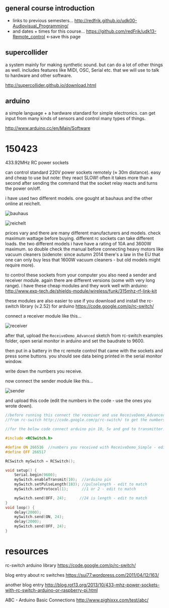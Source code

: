 general course introduction
--------------------

* links to previous semesters... <http://redfrik.github.io/udk00-Audiovisual_Programming/>
* and dates + times for this course... <https://github.com/redFrik/udk13-Remote_control> <-save this page

supercollider
--

a system mainly for making synthetic sound. but can do a lot of other things as well. includes features like MIDI, OSC, Serial etc. that we will use to talk to hardware and other software.

http://supercollider.github.io/download.html

arduino
--

a simple language + a hardware standard for simple electronics. can get input from many kinds of sensors and control many types of things.

http://www.arduino.cc/en/Main/Software


150423
======

433.92MHz RC power sockets

can control standard 220V power sockets remotely (≈ 30m distance).  easy and cheap to use but note: they react SLOW! often it takes more than a second after sending the command that the socket relay reacts and turns the power on/off.

i have used two different models. one gought at bauhaus and the other online at reichelt.

![bauhaus](bauhaus.jpg?raw=true "bauhaus")

![reichelt](reichelt.jpg?raw=true "reichelt")

prices vary and there are many different manufacturers and models. check maximum wattage before buying. different rc sockets can take different loads. the two different models i have have a rating of 10A and 3600W maximum. so double check the manual before connecting heavy motors like vacuum cleaners (sidenote: since autumn 2014 there's a law in the EU that one can only buy less that 1600W vacuum cleaners - but old models might require more).

to control these sockets from your computer you also need a sender and receiver module. again there are different versions (some with very long range).
i have these cheap modules and they work well with arduino: <http://www.exp-tech.de/shields-module/wireless/funk/315mhz-rf-link-kit>

these modules are also easier to use if you download and install the rc-switch library (v.2.52) for arduino <https://code.google.com/p/rc-switch/>

connect a receiver module like this...

![receiver](rc-switch_receiver.jpg?raw=true "receiver")

after that, upload the `ReceiveDemo_Advanced` sketch from rc-switch examples folder,
open serial monitor in arduino and set the baudrate to 9600.

then put in a battery in the rc remote control that came with the sockets and press some buttons. you should see data being printed in the serial monitor window.

write down the numbers you receive.

now connect the sender module like this...

![sender](rc-switch_sender.jpg?raw=true "sender")

and upload this code (edit the numbers in the code - use the ones you wrote down).

```cpp
//before running this connect the receiver and use ReceiveDemo_Advanced
//from rc-switch http://code.google.com/p/rc-switch/ to get the numbers

//for the below code connect arduino pin 10, 5v and gnd to transmitter.

#include <RCSwitch.h>

#define ON 266516  //numbers you received with ReceiveDemo_Simple - edit to match
#define OFF 266517

RCSwitch mySwitch = RCSwitch();

void setup() {
    Serial.begin(9600);
    mySwitch.enableTransmit(10);  //arduino pin
    mySwitch.setPulseLength(183); //pulselength - edit to match
    mySwitch.setProtocol(1);      //1 or 2 - edit to match

    mySwitch.send(OFF, 24);      //24 is length - edit to match
}
void loop() {
    delay(2000);
    mySwitch.send(ON, 24);
    delay(2000);
    mySwitch.send(OFF, 24);
}
```


resources
=========

rc-switch arduino library <https://code.google.com/p/rc-switch/>

blog entry about rc switches <https://sui77.wordpress.com/2011/04/12/163/>

another blog entry <http://blog.rot13.org/2013/10/433-mhz-power-sockets-with-rc-switch-arduino-or-raspberry-pi.html>

ABC - Arduino Basic Connections <http://www.pighixxx.com/test/abc/>
